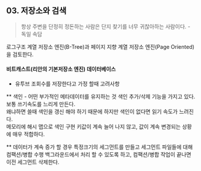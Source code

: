 ## 03. 저장소와 검색

> 항상 주변을 단정히 정돈하는 사람은 단지 찾기를 너무 귀찮아하는 사람이다. - 독일 속담

로그구조 계열 저장소 엔진(B-Tree)과 페이지 지향 계열 저장소 엔진(Page Oriented)을 검토한다.

####  비트캐스트(리안의 기본저장소 엔진) 데이터베이스
* 유투브 조회수를 저장한다고 가정 할때 고려사항

** 색인 - 어떤 부가적인 메타데이터를 유지하는 것
색인 추가/삭제 기능을 가지고 있다.
보통 쓰기속도를 느리게 만든다.     
왜냐하면 쓸때 색인을 갱신 해야 하기 때문에 하지만 색인이 없다면 읽기 속도가 느려진다.     
메모리에 해시 맵으로 색인 구현
키값이 계속 늘어 나지 않고, 값이 계속 변경되는 상황에 매우 적합하다.

** 데이터가 계속 증가 할 경우
특정크기의 세그먼트를 만들고 세그먼트 파일들에 대해 컴팩션/병합 수행
백그라운드에서 처리 할 수 있도록 하고, 컴팩션/병합 작업이 끝나면 이전 세그먼트 삭제한다.



